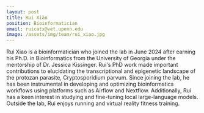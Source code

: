 ```yaml
---
layout: post
title: Rui Xiao
position: Bioinformatician
email: ruicatx@vet.upenn.edu
image: /assets/img/team/rui_xiao.jpg
---
```


Rui Xiao is a bioinformatician who joined the lab in June 2024 after earning his Ph.D. in Bioinformatics from the University of Georgia under the mentorship of Dr. Jessica Kissinger. Rui's PhD work made important contributions to elucidating the transcriptional and epigenetic landscape of the protozan parasite, Cryptosporidium parvum. Since joining the lab, he has been instrumental in developing and optimizing bioinformatics workflows using platforms such as Airflow and Nextflow.  Additionally, Rui has a keen interest in studying and fine-tuning local large-language models. Outside the lab, Rui enjoys running and virtual reality fitness training.